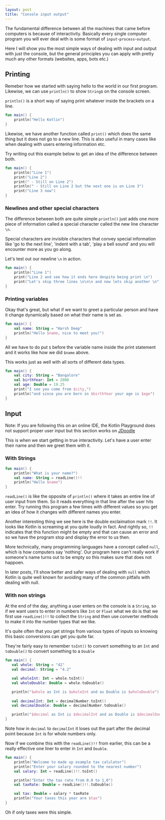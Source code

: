```yaml
---
layout: post
title: "Console input output"
---
```


The fundamental difference between all the machines that came before computers
is because of interactivity. Basically every single computer program you will
ever deal with is some format of `input`-`process`-`output`.

Here I will show you the most simple ways of dealing with input and output with
just the console, but the general principles you can apply with pretty much any 
other formats (websites, apps, bots etc.)

## Printing

Remeber how we started with saying hello to the world in our first program. 
Likewise, we can use `println()` to show `String`s on the console screen.

`println()` is a short way of saying print whatever inside the brackets on a line.

```kotlin
fun main() {
    println("Hello Kotlin")
}
```

Likewise, we have another function called `print()` which does the same thing but
it does not go to a new line. This is also useful in many cases like when dealing
with users entering information etc. 

Try writing out this example below to get an idea of the difference between both. 
```kotlin
fun main() {
    println("Line 1")
    print("Line 2")
    print(" - Still on Line 2")
    println(" - Still on Line 2 but the next one is on Line 3")
    print("Line 3 now")
}
```

### Newlines and other special characters

The difference between both are quite simple `println()` just adds one more piece of information called a special character called the new line character `\n`. 

Special characters are invisible characters that convey special information like 'go to the next line', 'indent with a tab', 'play a bell sound' and you will encounter more as you go along. 

Let's test out our newline `\n` in action. 

```kotlin
fun main() {
    println("Line 1")
    print("Line 2 and see how it ends here despite being print \n")
    print("Let's skip three lines \n\n\n and now lets skip another \n")
}
```    


### Printing variables

Okay that's great, but what if we want to greet a particular person and have it change dynamically based on what their name is set as. 

```kotlin
fun main() {
    val name: String = "Harsh Deep"
    println("Hello $name, nice to meet you!")
}
```

All we have to do put `$` before the variable name inside the print statement and it works 
like how we did `$name` above. 

This works just as well with all sorts of different data types. 

```kotlin
fun main() {
    val city: String = "Bangalore"
    val birthYear: Int = 2000 
    val age: Double = 19.25
    print("I see you come from $city,")
    println("and since you are born in $birthYear your age is $age")
}
```

## Input

Note: If you are following this on an online IDE, the Kotlin Playground does not support proper user input but this section works on [JDoodle](https://www.jdoodle.com/compile-kotlin-online/)

This is when we start getting in true interactivity. Let's have a user enter their name and then we greet them with it.

### With Strings

```kotlin
fun main() {
    println("What is your name?")
    val name: String = readLine()!!
    println("Hello $name")
}
```

`readLine()` is like the opposite of `println()` where it takes an entire line of user input from them. So it reads everything in that line after the user hits enter. Try running this program a few times with different values so you get an idea of how it changes with different names you enter. 

Another interesting thing we see here is the double exclaimation mark `!!`. It looks like Kotlin is screaming at you quite loudly in fact. And rightly so, `!!` indicates that this function might be empty and that can cause an error and so we have the program stop and display the error to us then. 

More technically, many programming languages have a concept called `null`, which is how computers say 'nothing'. Our program here can't really work if someone's name turns out to be empty so this makes sure that does not happoen.

In later posts, I'll show better and safer ways of dealing with `null` which Kotlin is quite well known for avoiding many of the common pitfalls with dealing with null. <!-- Should we link the million dollar mistake -->  

### With non strings

At the end of the day, anything a user enters on the console is a `String`, so if we want users to enter in numbers like `Int` or `Float` what we do is that we first use `readLine()!!` to collect the `String` and then use converter methods to make it into the number types that we like.

It's quite often that you get strings from various types of inputs so knowing this basic conversions can get you quite far. 

They're fairly easy to remember `toInt()` to convert something to an `Int` and `toDouble()` to convert something to a `Double`

```kotlin
fun main() {
   val whole: String = "42"
   val decimal: String = "4.2"

   val wholeInt: Int = whole.toInt()
   val wholeDouble: Double = whole.toDouble()

   println("$whole as Int is $wholeInt and as Double is $wholeDouble")
   
   val decimalInt: Int = decimalNumber.toInt()
   val decimalDouble: Double = decimalNumber.toDouble()

   println("$decimal as Int is $decimalInt and as Double is $decimalDouble")
}
```

Note how in `decimal` to `decimalInt` it loses out the part after the decimal point because `Int` is for whole numbers only.

Now if we combine this with the `readLine()!!` from earlier, this can be a really effective one liner to enter in `Int` and `Double`.

```kotlin
fun main() {
    println("Welcome to made up example tax calulator")
    println("Enter your salary rounded to the nearest number")
    val salary: Int = readLine()!!.toInt()

    println("Enter the tax rate from 0.0 to 1.0")
    val taxRate: Double = readLine()!!.toDouble()

    val tax: Double = salary * taxRate
    println("Your taxes this year are $tax")
} 
```

Oh if only taxes were this simple. 




